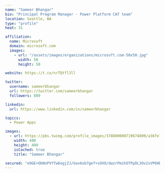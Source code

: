 ```yaml
---
name: "Sameer Bhangar"
bio: "Principal Program Manager - Power Platform CAT team"
location: Seattle, WA
type: "profile"
heat: 31

affiliation:
  name: Microsoft
  domain: microsoft.com
  images:
    - url: "/assets/images/organizations/microsoft.com-50x50.jpg"
      width: 50
      height: 50

website: https://t.co/nrTQtfl3ll

twitter:
  username: sameerbhangar
  url: https://twitter.com/sameerbhangar
  followers: 889

linkedin:
  url: https://www.linkedin.com/in/sameerbhangar

topics:
  - Power Apps

images:
  - url: https://pbs.twimg.com/profile_images/378800000719674009/a36fe7ddfab1778b76e5793772e43798_400x400.jpeg
    width: 400
    height: 400
    isCached: true
    title: "Sameer Bhangar"

secured: "e9GE+ObNnPVYTw6ogjZJ/Gav6xb7gef+sOVO/dwzrPmihOTPpDL3Ov2sVP6HbWHlgRcDUg7qx13HIqDglLLNajEv6cF73iYcWnHCI3tvTIc02YTioUkKzz3ISCWrUQbtJ8c6eIt12BKbHYbTMT4x6k5dCyssUTg04VzsFPhXPN0O26eVFTtd5MQaM4XEdbQjGJqK+mdztSQzS11u7DAO5eEHRS0sqaxGncDCFrfZYJr20PTlztv1G7IgoZaSL+V7QY8WiGgnA1A6Wg5eWSlCim0/QfQrwzkMWXk9FuTOvBY0y1zu4id8FyoLoddg4ciNZxlTV0lQyOYhnC8NhdJIcpxDNn77QyqoPgeuElq/K9IF4lOlFZ9qStK0sZWv52JldL5DzidspSPzK5a+T0N/+A==;aZL/qgSCQKNqfGfH//T2Yg=="
---
```


